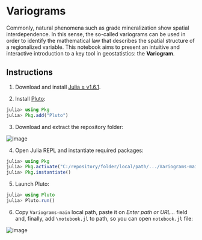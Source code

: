 # Variograms

Commonly, natural phenomena such as grade mineralization show spatial interdependence. In this sense, the so-called variograms can be used in order to identify the mathematical law that describes the spatial structure of a regionalized variable. This notebook aims to present an intuitive and interactive introduction to a key tool in geostatistics: the **Variogram**.

## Instructions

1. Download and install [Julia ≥ v1.6.1](https://julialang.org/downloads/).

2. Install [Pluto](https://github.com/fonsp/Pluto.jl):
```julia
julia> using Pkg
julia> Pkg.add("Pluto")
```

3. Download and extract the repository folder:

![image](https://user-images.githubusercontent.com/63740520/123523125-28094000-d698-11eb-9213-267048409f49.png)

4. Open Julia REPL and instantiate required packages:
```julia
julia> using Pkg
julia> Pkg.activate("C:/repository/folder/local/path/.../Variograms-main")
julia> Pkg.instantiate()
```

5. Launch Pluto:
```julia
julia> using Pluto
julia> Pluto.run()
```

6. Copy `Variograms-main` local path, paste it on *Enter path or URL...* field and, finally, add `\notebook.jl` to path, so you can open `notebook.jl` file:

![image](https://user-images.githubusercontent.com/63740520/123523343-5dfaf400-d699-11eb-879f-eae4dced91ce.png)
